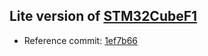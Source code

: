 ## Lite version of [STM32CubeF1](https://github.com/STMicroelectronics/STM32CubeF1)

- Reference commit: [1ef7b66](https://github.com/STMicroelectronics/STM32CubeF1/commit/1ef7b664c5e8dcc4fb3a1788779fe4fe806a3382)
